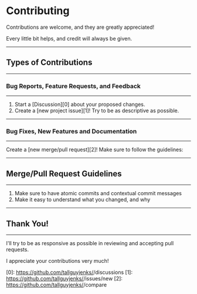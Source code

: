 # Contributing

Contributions are welcome, and they are greatly appreciated!

Every little bit helps, and credit will always be given.

---

## Types of Contributions

---

### Bug Reports, Feature Requests, and Feedback

---

1. Start a [Discussion][0] about your proposed changes.
2. Create a [new project issue][1]! Try to be as descriptive as possible.

---

### Bug Fixes, New Features and Documentation

---

Create a [new merge/pull request][2]! Make sure to follow the guidelines:

---

## Merge/Pull Request Guidelines

---

1. Make sure to have atomic commits and contextual commit messages
2. Make it easy to understand what you changed, and why

---

<!-- markdownlint-disable MD026 -->

## Thank You!

<!-- markdownlint-enable MD026 -->

---

I'll try to be as responsive as possible in reviewing and accepting pull requests.

I appreciate your contributions very much!

[0]: https://github.com/tallguyjenks/<REPO NAME>/discussions
[1]: https://github.com/tallguyjenks/<REPO NAME>/issues/new
[2]: https://github.com/tallguyjenks/<REPO NAME>/compare
